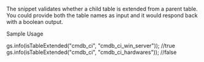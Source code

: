 The snippet validates whether a child table is extended from a parent table. You could provide both the table names as input and it would respond back with a boolean output.

Sample Usage

gs.info(isTableExtended("cmdb_ci", "cmdb_ci_win_server"));  //true
gs.info(isTableExtended("cmdb_ci", "cmdb_ci_hardwares"));   //false
